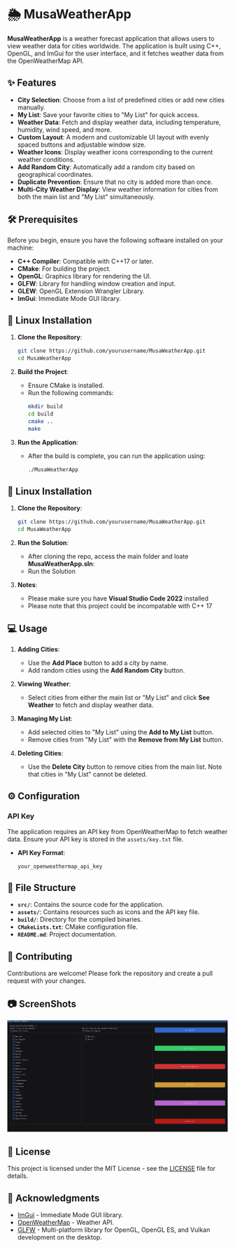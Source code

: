 
# 🌦️ MusaWeatherApp

**MusaWeatherApp** is a weather forecast application that allows users to view weather data for cities worldwide. The application is built using C++, OpenGL, and ImGui for the user interface, and it fetches weather data from the OpenWeatherMap API.

## ✨ Features

- **City Selection**: Choose from a list of predefined cities or add new cities manually.
- **My List**: Save your favorite cities to "My List" for quick access.
- **Weather Data**: Fetch and display weather data, including temperature, humidity, wind speed, and more.
- **Custom Layout**: A modern and customizable UI layout with evenly spaced buttons and adjustable window size.
- **Weather Icons**: Display weather icons corresponding to the current weather conditions.
- **Add Random City**: Automatically add a random city based on geographical coordinates.
- **Duplicate Prevention**: Ensure that no city is added more than once.
- **Multi-City Weather Display**: View weather information for cities from both the main list and "My List" simultaneously.

## 🛠️ Prerequisites

Before you begin, ensure you have the following software installed on your machine:

- **C++ Compiler**: Compatible with C++17 or later.
- **CMake**: For building the project.
- **OpenGL**: Graphics library for rendering the UI.
- **GLFW**: Library for handling window creation and input.
- **GLEW**: OpenGL Extension Wrangler Library.
- **ImGui**: Immediate Mode GUI library.

## 🚀 Linux Installation

1. **Clone the Repository**:
   ```bash
   git clone https://github.com/yourusername/MusaWeatherApp.git
   cd MusaWeatherApp
   ```

2. **Build the Project**:
   - Ensure CMake is installed.
   - Run the following commands:
     ```bash
     mkdir build
     cd build
     cmake ..
     make
     ```

3. **Run the Application**:
   - After the build is complete, you can run the application using:
     ```bash
     ./MusaWeatherApp
     ```


## 🚀 Linux Installation

1. **Clone the Repository**:
   ```bash
   git clone https://github.com/yourusername/MusaWeatherApp.git
   cd MusaWeatherApp
   ```

2. **Run the Solution**:
   - After cloning the repo, access the main folder and loate **MusaWeatherApp.sln**:
   - Run the Solution

3. **Notes**:
   - Please make sure you have **Visual Studio Code 2022** installed
   - Please note that this project could be incompatable with C++ 17



## 💻 Usage

1. **Adding Cities**:
   - Use the **Add Place** button to add a city by name.
   - Add random cities using the **Add Random City** button.

2. **Viewing Weather**:
   - Select cities from either the main list or "My List" and click **See Weather** to fetch and display weather data.

3. **Managing My List**:
   - Add selected cities to "My List" using the **Add to My List** button.
   - Remove cities from "My List" with the **Remove from My List** button.

4. **Deleting Cities**:
   - Use the **Delete City** button to remove cities from the main list. Note that cities in "My List" cannot be deleted.

## ⚙️ Configuration

### API Key

The application requires an API key from OpenWeatherMap to fetch weather data. Ensure your API key is stored in the `assets/key.txt` file.

- **API Key Format**: 
  ```
  your_openweathermap_api_key
  ```

## 📁 File Structure

- **`src/`**: Contains the source code for the application.
- **`assets/`**: Contains resources such as icons and the API key file.
- **`build/`**: Directory for the compiled binaries.
- **`CMakeLists.txt`**: CMake configuration file.
- **`README.md`**: Project documentation.

## 🤝 Contributing

Contributions are welcome! Please fork the repository and create a pull request with your changes.


## 📷 ScreenShots

![App Screenshot](/assets/Capture.JPG "App ScreenSHot")

## 📝 License

This project is licensed under the MIT License - see the [LICENSE](LICENSE) file for details.

## 🙏 Acknowledgments

- [ImGui](https://github.com/ocornut/imgui) - Immediate Mode GUI library.
- [OpenWeatherMap](https://openweathermap.org/) - Weather API.
- [GLFW](https://www.glfw.org/) - Multi-platform library for OpenGL, OpenGL ES, and Vulkan development on the desktop.
